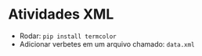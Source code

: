 # Atividades XML

- Rodar: ``` pip install termcolor ```
- Adicionar verbetes em um arquivo chamado: ```data.xml```
